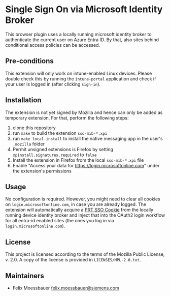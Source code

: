 <!--
SPDX-FileCopyrightText: Copyright 2024 Siemens AG
SPDX-License-Identifier: MPL-2.0
-->

# Single Sign On via Microsoft Identity Broker

This browser plugin uses a locally running microsoft identity broker
to authenticate the current user on Azure Entra ID. By that, also sites
behind conditional access policies can be accessed.

## Pre-conditions

This extension will only work on intune-enabled Linux devices. Please double
check this by running the `intune-portal` application and check if your user
is logged in (after clicking `sign-in`).

## Installation

The extension is not yet signed by Mozilla and hence can only be added
as temporary extension. For that, perform the following steps:

1. clone this repository
2. run `make` to build the extension `sso-mib-*.xpi`
3. run `make local-install` to install the native messaging app in the user's `.mozilla` folder
4. Permit unsigned extensions is Firefox by setting `xpinstall.signatures.required` to `false`
5. Install the extension in Firefox from the local `sso-mib-*.xpi` file
6. Enable "Access your data for https://login.microsoftonline.com" under the extension's permissions

## Usage

No configuration is required. However, you might need to clear all cookies on
`login.microsoftonline.com`, in case you are already logged. The extension
will automatically acquire a [PRT SSO Cookie](https://learn.microsoft.com/en-us/openspecs/windows_protocols/ms-oapxbc/105e4d17-defd-4637-a520-173db2393a4b)
from the locally running device identity broker and inject that into the OAuth2 login workflow for all entra-id enabled sites
(the ones you log in via `login.microsoftonline.com`).

## License

This project is licensed according to the terms of the Mozilla Public
License, v. 2.0. A copy of the license is provided in `LICENSES/MPL-2.0.txt`.

## Maintainers

- Felix Moessbauer <felix.moessbauer@siemens.com>
